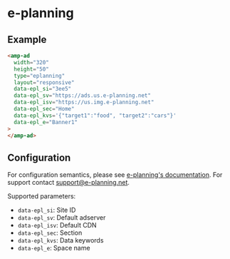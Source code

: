 # e-planning

## Example

```html
<amp-ad
  width="320"
  height="50"
  type="eplanning"
  layout="responsive"
  data-epl_si="3ee5"
  data-epl_sv="https://ads.us.e-planning.net"
  data-epl_isv="https://us.img.e-planning.net"
  data-epl_sec="Home"
  data-epl_kvs='{"target1":"food", "target2":"cars"}'
  data-epl_e="Banner1"
>
</amp-ad>
```

## Configuration

For configuration semantics, please see [e-planning's documentation](https://www.e-planning.net). For support contact support@e-planning.net.

Supported parameters:

-   `data-epl_si`: Site ID
-   `data-epl_sv`: Default adserver
-   `data-epl_isv`: Default CDN
-   `data-epl_sec`: Section
-   `data-epl_kvs`: Data keywords
-   `data-epl_e`: Space name
